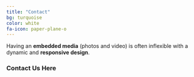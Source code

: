 ```yaml
---
title: "Contact"
bg: turquoise
color: white
fa-icon: paper-plane-o
---
```


Having an **embedded media** (photos and video) is often inflexible with a dynamic and **responsive design**.

### Contact Us Here
